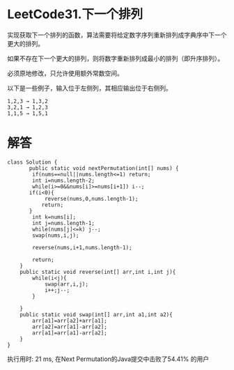 LeetCode31.下一个排列
====

实现获取下一个排列的函数，算法需要将给定数字序列重新排列成字典序中下一个更大的排列。

如果不存在下一个更大的排列，则将数字重新排列成最小的排列（即升序排列）。

必须原地修改，只允许使用额外常数空间。

以下是一些例子，输入位于左侧列，其相应输出位于右侧列。
```
1,2,3 → 1,3,2
3,2,1 → 1,2,3
1,1,5 → 1,5,1
```


<h1>解答</h1>

```
class Solution {
       public static void nextPermutation(int[] nums) {
        if(nums==null||nums.length<=1) return;
        int i=nums.length-2;
        while(i>=0&&nums[i]>=nums[i+1]) i--;
       if(i<0){
            reverse(nums,0,nums.length-1);
           return;
       }
        int k=nums[i];
        int j=nums.length-1;
        while(nums[j]<=k) j--;
        swap(nums,i,j);
           
        reverse(nums,i+1,nums.length-1);
        
        return;
    }
    public static void reverse(int[] arr,int i,int j){
        while(i<j){
            swap(arr,i,j);
            i++;j--;
        }
        
    }
    public static void swap(int[] arr,int a1,int a2){
        arr[a1]=arr[a2]+arr[a1];
        arr[a2]=arr[a1]-arr[a2];
        arr[a1]=arr[a1]-arr[a2];
    }
}
```


执行用时: 21 ms, 在Next Permutation的Java提交中击败了54.41% 的用户